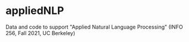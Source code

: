 # appliedNLP
Data and code to support "Applied Natural Language Processing" (INFO 256, Fall 2021, UC Berkeley)
